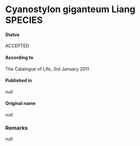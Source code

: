 # Cyanostylon giganteum Liang SPECIES

#### Status
ACCEPTED

#### According to
The Catalogue of Life, 3rd January 2011

#### Published in
null

#### Original name
null

### Remarks
null